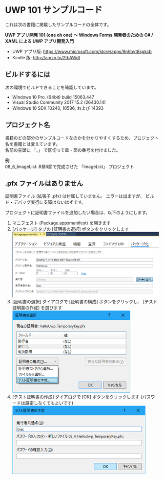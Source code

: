 # UWP 101 サンプルコード
これは次の書籍に掲載したサンプルコードの全体です。

**UWP アプリ開発 101 (one oh one) ～ Windows Forms 開発者のための C# / XAML による UWP アプリ開発入門**

* UWP アプリ版: <https://www.microsoft.com/store/apps/9nhbvt8sgkcb>
* Kindle 版: <http://amzn.to/2tbAWdt>

## ビルドするには

次の環境でビルドできることを確認しています。

* Windows 10 Pro. (64bit) build 15063.447
* Visual Studio Community 2017 15.2 (26430.14)
* Windows 10 SDK 10240, 10586, および 14393

## プロジェクト名

書籍のどの部分のサンプルコードなのかを分かりやすくするため、プロジェクト名を書籍とは変えています。  
名前の先頭に 「\_」 で区切って章・節の番号を付けました。

**例**  
08_6_ImageList: 8章6節で完成させた 「ImageList」 プロジェクト

  
## .pfx ファイルはありません

証明書ファイル (拡張子 .pfx) は付属していません。 エラーは出ますが、 ビルド・デバッグ実行に支障はないはずです。

プロジェクトに証明書ファイルを追加したい場合は、以下のようにします。

1. マニフェスト (Package.appxmanifest) を開きます
2. [パッケージ] タブの [証明書の選択] ボタンをクリックします  
![パッケージ タブ](images/001PackagingTab.png)
3. [証明書の選択] ダイアログで [証明書の構成] ボタンをクリックし、 [テスト証明書の作成] を選びます  
![テスト証明書の作成を選択](images/003SelectSignatureDialog_CreateTestSignature.png)
4. [テスト証明書の作成] ダイアログで [OK] ボタンをクリックします (パスワードは設定しなくてもよいです)  
![テスト証明書の作成 ダイアログ](images/004CreateTestSignatureDialog.png)




